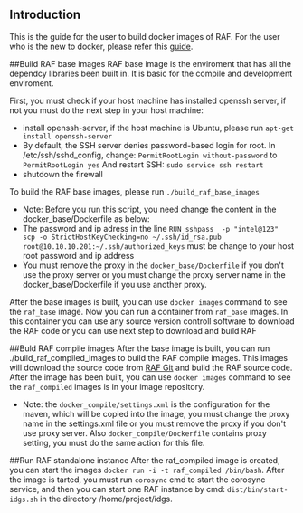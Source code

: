 ## Introduction
This is the guide for the user to build docker images of RAF. For the user who is the new to docker, please refer this [guide](https://docs.docker.com/userguide/).

##Build RAF base images
RAF base image is the enviroment that has all the dependcy libraries been built in. It is basic for the compile and development
enviroment.

First, you must check if your host machine has installed openssh server, if not you must do the next step in
your host machine:

* install openssh-server, if the host machine is Ubuntu, please run `apt-get install openssh-server`
* By default, the SSH server denies password-based login for root. In /etc/ssh/sshd_config, change:
    `PermitRootLogin without-password` 
    to
    `PermitRootLogin yes`
    And restart SSH:
    `sudo service ssh restart`
* shutdown the firewall

To build the RAF base images, please run `./build_raf_base_images`

 * Note: Before you run this script, you need change the content in the  docker_base/Dockerfile as below:
  * The password and ip adress in the line `RUN sshpass  -p "intel@123"  scp -o StrictHostKeyChecking=no ~/.ssh/id_rsa.pub root@10.10.10.201:~/.ssh/authorized_keys`
     must be change to your host root password and ip address
  * You must remove the proxy in the `docker_base/Dockerfile` if you don't use the proxy server or you must change the
   proxy server name in the docker_base/Dockerfile if you use another proxy.




After the base images is built, you can use `docker images` command to see the `raf_base` image. Now you can run a container
from `raf_base` images. In this container you can use any source version controll software to download the RAF code or you can
use next step to download and build RAF

##Buld RAF compile images
After the base image is built, you can run ./build_raf_compiled_images to build the RAF compile images. This images will download
the source code from [RAF Git](https://github.com/RealtimeAnalyticsFramework/raf.git) and build the RAF source code. After the image
has been built, you can use `docker images` command to see the `raf_compiled` images is in your image repository.

 * Note: the `docker_compile/settings.xml` is the configuration for the maven, which will be copied into the image, you must
   change the proxy name in the settings.xml file or you must remove the proxy if you don't use proxy server. Also
   `docker_compile/Dockerfile` contains proxy setting, you must do the same action for this file.

##Run RAF standalone instance
After the raf_compiled image is created, you can start the images `docker run -i -t raf_compiled /bin/bash`. After the image
is tarted, you must run `corosync` cmd to start the corosync service, and then you can start one RAF instance by cmd: 
`dist/bin/start-idgs.sh` in the directory /home/project/idgs. 


